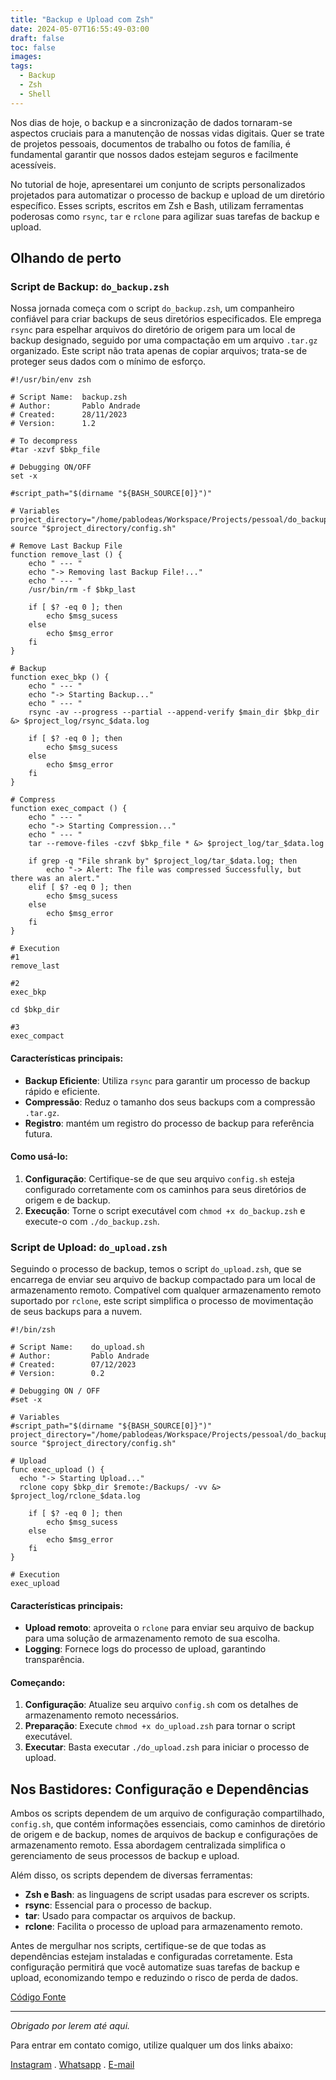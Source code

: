 ```yaml
---
title: "Backup e Upload com Zsh"
date: 2024-05-07T16:55:49-03:00
draft: false
toc: false
images:
tags:
  - Backup
  - Zsh
  - Shell
---
```


Nos dias de hoje, o backup e a sincronização de dados tornaram-se aspectos cruciais para a manutenção de nossas vidas digitais. Quer se trate de projetos pessoais, documentos de trabalho ou fotos de família, é fundamental garantir que nossos dados estejam seguros e facilmente acessíveis.

No tutorial de hoje, apresentarei um conjunto de scripts personalizados projetados para automatizar o processo de backup e upload de um diretório específico. Esses scripts, escritos em Zsh e Bash, utilizam ferramentas poderosas como `rsync`, `tar` e `rclone` para agilizar suas tarefas de backup e upload.

## Olhando de perto

### Script de Backup: `do_backup.zsh`

Nossa jornada começa com o script `do_backup.zsh`, um companheiro confiável para criar backups de seus diretórios especificados. 
Ele emprega `rsync` para espelhar arquivos do diretório de origem para um local de backup designado, seguido por uma compactação em um arquivo `.tar.gz` organizado. Este script não trata apenas de copiar arquivos; trata-se de proteger seus dados com o mínimo de esforço.

```shell
#!/usr/bin/env zsh

# Script Name:  backup.zsh
# Author:       Pablo Andrade
# Created:      28/11/2023
# Version:      1.2

# To decompress
#tar -xzvf $bkp_file

# Debugging ON/OFF
set -x

#script_path="$(dirname "${BASH_SOURCE[0]}")"

# Variables
project_directory="/home/pablodeas/Workspace/Projects/pessoal/do_backup"
source "$project_directory/config.sh"

# Remove Last Backup File
function remove_last () {
	echo " --- "
	echo "-> Removing last Backup File!..."
	echo " --- "
	/usr/bin/rm -f $bkp_last
	
	if [ $? -eq 0 ]; then
		echo $msg_sucess
	else
		echo $msg_error
	fi
}

# Backup
function exec_bkp () {
	echo " --- "
	echo "-> Starting Backup..."
	echo " --- "
	rsync -av --progress --partial --append-verify $main_dir $bkp_dir &> $project_log/rsync_$data.log

	if [ $? -eq 0 ]; then
		echo $msg_sucess
	else
		echo $msg_error
	fi
}

# Compress
function exec_compact () {
    echo " --- "
    echo "-> Starting Compression..."
    echo " --- "
    tar --remove-files -czvf $bkp_file * &> $project_log/tar_$data.log

    if grep -q "File shrank by" $project_log/tar_$data.log; then
        echo "-> Alert: The file was compressed Successfully, but there was an alert."
    elif [ $? -eq 0 ]; then
        echo $msg_sucess
    else
        echo $msg_error
    fi
}

# Execution
#1
remove_last

#2
exec_bkp

cd $bkp_dir

#3
exec_compact
```

#### Características principais:

- **Backup Eficiente**: Utiliza `rsync` para garantir um processo de backup rápido e eficiente.
- **Compressão**: Reduz o tamanho dos seus backups com a compressão `.tar.gz`.
- **Registro**: mantém um registro do processo de backup para referência futura.

#### Como usá-lo:

1. **Configuração**: Certifique-se de que seu arquivo `config.sh` esteja configurado corretamente com os caminhos para seus diretórios de origem e de backup.
2. **Execução**: Torne o script executável com `chmod +x do_backup.zsh` e execute-o com `./do_backup.zsh`.

### Script de Upload: `do_upload.zsh`

Seguindo o processo de backup, temos o script `do_upload.zsh`, que se encarrega de enviar seu arquivo de backup compactado para um local de armazenamento remoto.
Compatível com qualquer armazenamento remoto suportado por `rclone`, este script simplifica o processo de movimentação de seus backups para a nuvem.

```shell
#!/bin/zsh

# Script Name:    do_upload.sh
# Author:         Pablo Andrade
# Created:        07/12/2023
# Version:        0.2

# Debugging ON / OFF
#set -x

# Variables
#script_path="$(dirname "${BASH_SOURCE[0]}")"
project_directory="/home/pablodeas/Workspace/Projects/pessoal/do_backup"
source "$project_directory/config.sh"

# Upload
func exec_upload () {
  echo "-> Starting Upload..."
  rclone copy $bkp_dir $remote:/Backups/ -vv &> $project_log/rclone_$data.log

	if [ $? -eq 0 ]; then
		echo $msg_sucess
	else
		echo $msg_error
	fi
}

# Execution
exec_upload
```

#### Características principais:

- **Upload remoto**: aproveita o `rclone` para enviar seu arquivo de backup para uma solução de armazenamento remoto de sua escolha.
- **Logging**: Fornece logs do processo de upload, garantindo transparência.

#### Começando:

1. **Configuração**: Atualize seu arquivo `config.sh` com os detalhes de armazenamento remoto necessários.
2. **Preparação**: Execute `chmod +x do_upload.zsh` para tornar o script executável.
3. **Executar**: Basta executar `./do_upload.zsh` para iniciar o processo de upload.

## Nos Bastidores: Configuração e Dependências

Ambos os scripts dependem de um arquivo de configuração compartilhado, `config.sh`, que contém informações essenciais, como caminhos de diretório de origem e de backup, nomes de arquivos de backup e configurações de armazenamento remoto. Essa abordagem centralizada simplifica o gerenciamento de seus processos de backup e upload.

Além disso, os scripts dependem de diversas ferramentas:

- **Zsh e Bash**: as linguagens de script usadas para escrever os scripts.
- **rsync**: Essencial para o processo de backup.
- **tar**: Usado para compactar os arquivos de backup.
- **rclone**: Facilita o processo de upload para armazenamento remoto.

Antes de mergulhar nos scripts, certifique-se de que todas as dependências estejam instaladas e configuradas corretamente. Esta configuração permitirá que você automatize suas tarefas de backup e upload, economizando tempo e reduzindo o risco de perda de dados.

[Código Fonte](https://github.com/pablodeas/backup_with_zsh)

---

*Obrigado por lerem até aqui.*

Para entrar em contato comigo, utilize qualquer um dos links abaixo:

[Instagram](https://instagram.com/in/pablodeas)
.
[Whatsapp](https://api.whatsapp.com/send?phone=5521966916139)
.
[E-mail](mailto:pablodeas@gmail.com)